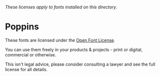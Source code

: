 _These licenses apply to fonts installed on this directory._

# Poppins
These fonts are licensed under the [Open Font License](https://scripts.sil.org/cms/scripts/page.php?site_id=nrsi&id=OFL).

You can use them freely in your products & projects - print or digital, commercial or otherwise.

This isn't legal advice, please consider consulting a lawyer and see the full license for all details.
